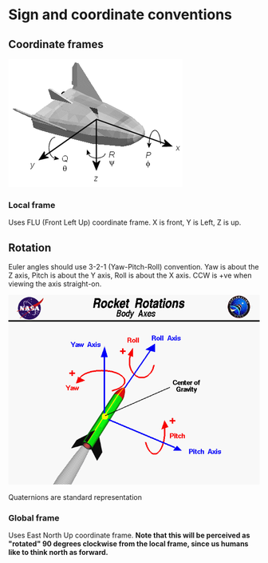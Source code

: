 # Sign and coordinate conventions

## Coordinate frames

![](bodycs.gif?raw=true)

### Local frame
Uses FLU (Front Left Up) coordinate frame. X is front, Y is Left, Z is up.

## Rotation

Euler angles should use 3-2-1 (Yaw-Pitch-Roll) convention. Yaw is about the Z axis, Pitch is about the Y axis, Roll is about the X axis. CCW is +ve when viewing the axis straight-on.

![](rotations.gif?raw=true)

Quaternions are standard representation


### Global frame
Uses East North Up coordinate frame. **Note that this will be perceived as "rotated" 90 degrees clockwise from the local frame, since us humans like to think north as forward.**